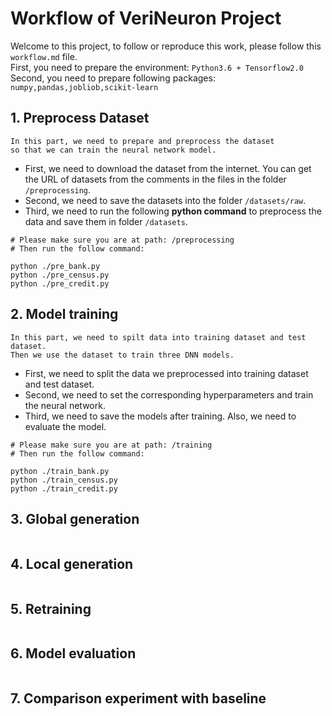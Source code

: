 # Workflow of VeriNeuron Project
Welcome to this project, to follow or reproduce this work, please follow this ``workflow.md`` file.  
First, you need to prepare the environment: ``Python3.6 + Tensorflow2.0``  
Second, you need to prepare following packages: ``numpy,pandas,jobliob,scikit-learn``

## 1. Preprocess Dataset
```
In this part, we need to prepare and preprocess the dataset 
so that we can train the neural network model.
``` 

- First, we need to download the dataset from the internet. You can get the URL of datasets from the comments in the files in the folder ``/preprocessing``.
- Second, we need to save the datasets into the folder ``/datasets/raw``.
- Third, we need to run the following **python command** to preprocess the data and save them in folder ``/datasets``.

```shell
# Please make sure you are at path: /preprocessing 
# Then run the follow command:

python ./pre_bank.py
python ./pre_census.py
python ./pre_credit.py
```

## 2. Model training
```
In this part, we need to spilt data into training dataset and test dataset.
Then we use the dataset to train three DNN models.
```
- First, we need to split the data we preprocessed into training dataset and test dataset.
- Second, we need to set the corresponding hyperparameters and train the neural network.
- Third, we need to save the models after training. Also, we need to evaluate the model.

```shell
# Please make sure you are at path: /training
# Then run the follow command:

python ./train_bank.py
python ./train_census.py
python ./train_credit.py
```

## 3. Global generation
```
```

## 4. Local generation
```
```

## 5. Retraining
```
```

## 6. Model evaluation
```
```

## 7. Comparison experiment with baseline
```
```